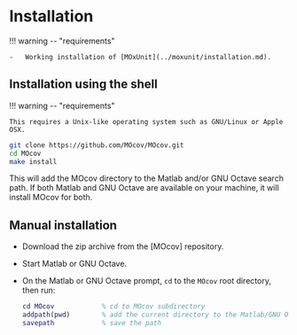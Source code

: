 # Installation

!!! warning -- "requirements"

    -   Working installation of [MOxUnit](../moxunit/installation.md).

## Installation using the shell

!!! warning -- "requirements"

    This requires a Unix-like operating system such as GNU/Linux or Apple OSX.

```bash
git clone https://github.com/MOcov/MOcov.git
cd MOcov
make install
```

This will add the MOcov directory to the Matlab and/or GNU Octave search path.
If both Matlab and GNU Octave are available on your machine, it will install MOcov for both.

## Manual installation

-   Download the zip archive from the [MOcov] repository.

-   Start Matlab or GNU Octave.

-   On the Matlab or GNU Octave prompt, `cd` to the `MOcov` root directory, then run:

    ```matlab
    cd MOcov            % cd to MOcov subdirectory
    addpath(pwd)        % add the current directory to the Matlab/GNU Octave path
    savepath            % save the path
    ```
